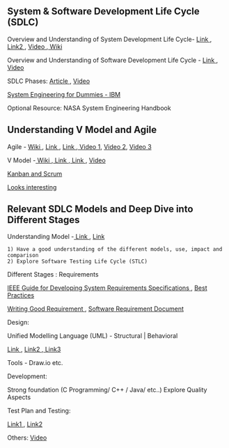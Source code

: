## System & Software Development Life Cycle (SDLC)


Overview and Understanding of System Development Life Cycle- <a href="https://www.smartsheet.com/system-development-life-cycle-guide" target="_blank"> Link </a> , <a href="https://www.tutorialspoint.com/system_analysis_and_design/system_analysis_and_design_development_life_cycle.htm" target="_blank"> Link2 </a>, <a href="https://youtu.be/mH-Nc5kvyQQ" target="_blank">Video </a>,<a href="https://en.wikipedia.org/wiki/Systems_development_life_cycle" target="_blank"> Wiki</a>

Overview and Understanding of Software Development Life Cycle - <a href="https://www.guru99.com/software-development-life-cycle-tutorial.html" target="_blank">Link </a>, <a href="https://youtu.be/i-QyW8D3ei0" target="_blank"> Video </a>

SDLC Phases: <a href="https://www.innovativearchitects.com/KnowledgeCenter/basic-IT-systems/system-development-life-cycle.aspx" target="_blank"> Article </a>, <a href="https://www.youtube.com/watch?v=fnvXFQprVFg" target="_blank"> Video </a>

<a href="https://pdfslide.net/reader/f/systems-engineering-for-dummies-ibm-limited-systems-engineering-for-dummies" target="_blank"> System Engineering for Dummies - IBM </a>

Optional Resource: NASA System Engineering Handbook

## Understanding V Model and Agile


Agile - <a href="https://en.wikipedia.org/wiki/Agile_software_development" target="_blank"> Wiki </a>, <a href="https://www.infoworld.com/article/3237508/what-is-agile-methodology-modern-software-development-explained.html" target="_blank"> Link </a>, <a href="https://zenkit.com/en/blog/agile-methodology-an-overview/" target="_blank"> Link </a>,<a href="https://youtu.be/XU0llRltyFM" target="_blank"> Video 1</a>, <a href="https://www.youtube.com/watch?v=Z9QbYZh1YXY" target="_blank"> Video 2</a>, <a href="https://www.youtube.com/watch?v=EAzxaQlsmC0&list=PLLRADeJk4TCJeJlu-3Bw3eLzIbYWDAyXm&index=3" target="_blank"> Video 3 </a>

V Model -<a href="https://en.wikipedia.org/wiki/V-Model_(software_development%29" target="_blank"> Wiki </a>,<a href="https://www.professionalqa.com/v-model" target="_blank"> Link </a>,<a href="https://www.istqb.org/images/Articles/christie_The%20Seductive%20and%20Dangerous%20V-Model.pdf" target="_blank"> Link </a> , <a href="https://youtu.be/zzPDHqR2qhU" target="_blank"> Video </a>

<a href="https://www.youtube.com/watch?v=rIaz-l1Kf8w&t=2s" target="_blank"> Kanban and Scrum </a>

<a href="https://www.youtube.com/watch?v=k_ndH7B-IS4" target="_blank"> Looks interesting </a>


## Relevant SDLC Models and Deep Dive into Different Stages
Understanding Model -<a href="https://melsatar.blog/2012/03/15/software-development-life-cycle-models-and-methodologies/" target="_blank"> Link </a>, <a href="https://www.scnsoft.com/blog/software-development-models" target="_blank"> Link </a>

    1) Have a good understanding of the different models, use, impact and comparison
    2) Explore Software Testing Life Cycle (STLC)


Different Stages : Requirements

<a href="https://pdfs.semanticscholar.org/4018/ea1263f10052e3197c4d2a866b62fde83167.pdf"  target="_blank"> IEEE Guide for Developing System Requirements Specifications </a>, <a href="https://www.math.uaa.alaska.edu/~afkjm/cs401/IEEE830.pdf" target="_blank"> Best Practices </a>

<a href="https://reqexperts.com/wp-content/uploads/2015/07/writing_good_requirements.htm" target="_blank"> Writing Good Requirement </a> , <a href="https://www.lucidchart.com/blog/software-requirements-documentation" target="_blank">Software Requirement Document </a>


Design:

Unified Modelling Language (UML) - Structural | Behavioral

<a href="https://www.uml-diagrams.org/uml-25-diagrams.html" target="_blank"> Link </a>, <a href="https://www.visual-paradigm.com/guide/uml-unified-modeling-language/what-is-uml/" target="_blank">Link2 </a>,<a href="https://www.smartdraw.com/uml-diagram/" target="_blank"> Link3 </a>

Tools - Draw.io etc.


Development:

Strong foundation (C Programming/ C++ / Java/ etc..)
Explore Quality Aspects


Test Plan and Testing:

<a href="https://www.softwaretestinghelp.com/how-to-write-test-plan-document-software-testing-training-day3/" target="_blank">Link1 </a>,  <a href="https://www.guru99.com/what-everybody-ought-to-know-about-test-planing.html" target="_blank">Link2 </a>


Others: <a href="https://www.youtube.com/watch?v=P06yeFsTHxA:-V-model" target="_blank"> Video </a>


